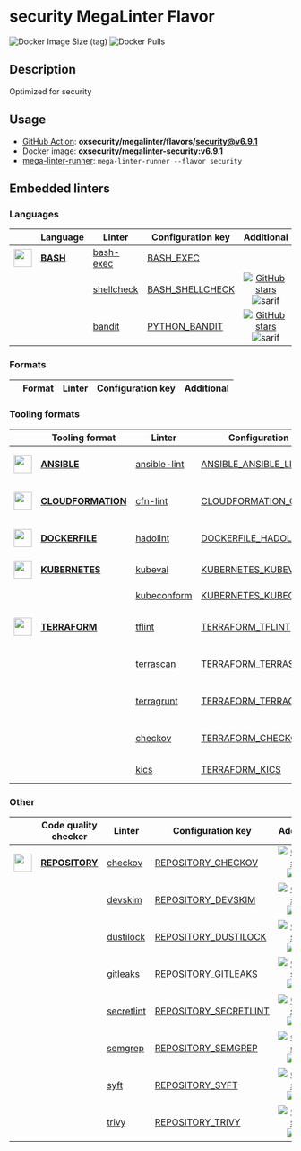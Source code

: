 # security MegaLinter Flavor

![Docker Image Size (tag)](https://img.shields.io/docker/image-size/oxsecurity/megalinter-security/v6.9.1)
![Docker Pulls](https://img.shields.io/docker/pulls/oxsecurity/megalinter-security)

## Description

Optimized for security

## Usage

- [GitHub Action](https://oxsecurity.github.io/megalinter/6.9.1/installation/#github-action): **oxsecurity/megalinter/flavors/security@v6.9.1**
- Docker image: **oxsecurity/megalinter-security:v6.9.1**
- [mega-linter-runner](https://oxsecurity.github.io/megalinter/6.9.1/mega-linter-runner/): `mega-linter-runner --flavor security`

## Embedded linters

### Languages

|                                                                            <!-- -->                                                                            | Language                                                                    | Linter                                                                                   | Configuration key                                                                             |                                                                                      Additional                                                                                       |
|:--------------------------------------------------------------------------------------------------------------------------------------------------------------:|-----------------------------------------------------------------------------|------------------------------------------------------------------------------------------|-----------------------------------------------------------------------------------------------|:-------------------------------------------------------------------------------------------------------------------------------------------------------------------------------------:|
| <img src="https://github.com/oxsecurity/megalinter/raw/main/docs/assets/icons/bash.ico" alt="" height="32px" class="megalinter-icon"></a> <!-- linter-icon --> | [**BASH**](https://oxsecurity.github.io/megalinter/6.9.1/descriptors/bash/) | [bash-exec](https://oxsecurity.github.io/megalinter/6.9.1/descriptors/bash_bash_exec/)   | [BASH_EXEC](https://oxsecurity.github.io/megalinter/6.9.1/descriptors/bash_bash_exec/)        |                                                                                                                                                                                       |
|                                                                 <!-- --> <!-- linter-icon -->                                                                  |                                                                             | [shellcheck](https://oxsecurity.github.io/megalinter/6.9.1/descriptors/bash_shellcheck/) | [BASH_SHELLCHECK](https://oxsecurity.github.io/megalinter/6.9.1/descriptors/bash_shellcheck/) | [![GitHub stars](https://img.shields.io/github/stars/koalaman/shellcheck?cacheSeconds=3600)](https://github.com/koalaman/shellcheck) ![sarif](https://shields.io/badge/-SARIF-orange) |
|                                                                 <!-- --> <!-- linter-icon -->                                                                  |                                                                             | [bandit](https://oxsecurity.github.io/megalinter/6.9.1/descriptors/python_bandit/)       | [PYTHON_BANDIT](https://oxsecurity.github.io/megalinter/6.9.1/descriptors/python_bandit/)     |        [![GitHub stars](https://img.shields.io/github/stars/PyCQA/bandit?cacheSeconds=3600)](https://github.com/PyCQA/bandit) ![sarif](https://shields.io/badge/-SARIF-orange)        |

### Formats

| <!-- --> | Format | Linter | Configuration key | Additional  |
| :---: | ----------------- | -------------- | ------------ | :-----:  |

### Tooling formats

|                                                                                 <!-- -->                                                                                 | Tooling format                                                                                  | Linter                                                                                           | Configuration key                                                                                             |                                                                                              Additional                                                                                               |
|:------------------------------------------------------------------------------------------------------------------------------------------------------------------------:|-------------------------------------------------------------------------------------------------|--------------------------------------------------------------------------------------------------|---------------------------------------------------------------------------------------------------------------|:-----------------------------------------------------------------------------------------------------------------------------------------------------------------------------------------------------:|
|    <img src="https://github.com/oxsecurity/megalinter/raw/main/docs/assets/icons/ansible.ico" alt="" height="32px" class="megalinter-icon"></a> <!-- linter-icon -->     | [**ANSIBLE**](https://oxsecurity.github.io/megalinter/6.9.1/descriptors/ansible/)               | [ansible-lint](https://oxsecurity.github.io/megalinter/6.9.1/descriptors/ansible_ansible_lint/)  | [ANSIBLE_ANSIBLE_LINT](https://oxsecurity.github.io/megalinter/6.9.1/descriptors/ansible_ansible_lint/)       |        [![GitHub stars](https://img.shields.io/github/stars/ansible/ansible-lint?cacheSeconds=3600)](https://github.com/ansible/ansible-lint) ![sarif](https://shields.io/badge/-SARIF-orange)        |
| <img src="https://github.com/oxsecurity/megalinter/raw/main/docs/assets/icons/cloudformation.ico" alt="" height="32px" class="megalinter-icon"></a> <!-- linter-icon --> | [**CLOUDFORMATION**](https://oxsecurity.github.io/megalinter/6.9.1/descriptors/cloudformation/) | [cfn-lint](https://oxsecurity.github.io/megalinter/6.9.1/descriptors/cloudformation_cfn_lint/)   | [CLOUDFORMATION_CFN_LINT](https://oxsecurity.github.io/megalinter/6.9.1/descriptors/cloudformation_cfn_lint/) | [![GitHub stars](https://img.shields.io/github/stars/aws-cloudformation/cfn-lint?cacheSeconds=3600)](https://github.com/aws-cloudformation/cfn-lint) ![sarif](https://shields.io/badge/-SARIF-orange) |
|   <img src="https://github.com/oxsecurity/megalinter/raw/main/docs/assets/icons/dockerfile.ico" alt="" height="32px" class="megalinter-icon"></a> <!-- linter-icon -->   | [**DOCKERFILE**](https://oxsecurity.github.io/megalinter/6.9.1/descriptors/dockerfile/)         | [hadolint](https://oxsecurity.github.io/megalinter/6.9.1/descriptors/dockerfile_hadolint/)       | [DOCKERFILE_HADOLINT](https://oxsecurity.github.io/megalinter/6.9.1/descriptors/dockerfile_hadolint/)         |           [![GitHub stars](https://img.shields.io/github/stars/hadolint/hadolint?cacheSeconds=3600)](https://github.com/hadolint/hadolint) ![sarif](https://shields.io/badge/-SARIF-orange)           |
|   <img src="https://github.com/oxsecurity/megalinter/raw/main/docs/assets/icons/kubernetes.ico" alt="" height="32px" class="megalinter-icon"></a> <!-- linter-icon -->   | [**KUBERNETES**](https://oxsecurity.github.io/megalinter/6.9.1/descriptors/kubernetes/)         | [kubeval](https://oxsecurity.github.io/megalinter/6.9.1/descriptors/kubernetes_kubeval/)         | [KUBERNETES_KUBEVAL](https://oxsecurity.github.io/megalinter/6.9.1/descriptors/kubernetes_kubeval/)           |                                 [![GitHub stars](https://img.shields.io/github/stars/instrumenta/kubeval?cacheSeconds=3600)](https://github.com/instrumenta/kubeval)                                  |
|                                                                      <!-- --> <!-- linter-icon -->                                                                       |                                                                                                 | [kubeconform](https://oxsecurity.github.io/megalinter/6.9.1/descriptors/kubernetes_kubeconform/) | [KUBERNETES_KUBECONFORM](https://oxsecurity.github.io/megalinter/6.9.1/descriptors/kubernetes_kubeconform/)   |                                   [![GitHub stars](https://img.shields.io/github/stars/yannh/kubeconform?cacheSeconds=3600)](https://github.com/yannh/kubeconform)                                    |
|   <img src="https://github.com/oxsecurity/megalinter/raw/main/docs/assets/icons/terraform.ico" alt="" height="32px" class="megalinter-icon"></a> <!-- linter-icon -->    | [**TERRAFORM**](https://oxsecurity.github.io/megalinter/6.9.1/descriptors/terraform/)           | [tflint](https://oxsecurity.github.io/megalinter/6.9.1/descriptors/terraform_tflint/)            | [TERRAFORM_TFLINT](https://oxsecurity.github.io/megalinter/6.9.1/descriptors/terraform_tflint/)               |    [![GitHub stars](https://img.shields.io/github/stars/terraform-linters/tflint?cacheSeconds=3600)](https://github.com/terraform-linters/tflint) ![sarif](https://shields.io/badge/-SARIF-orange)    |
|                                                                      <!-- --> <!-- linter-icon -->                                                                       |                                                                                                 | [terrascan](https://oxsecurity.github.io/megalinter/6.9.1/descriptors/terraform_terrascan/)      | [TERRAFORM_TERRASCAN](https://oxsecurity.github.io/megalinter/6.9.1/descriptors/terraform_terrascan/)         |          [![GitHub stars](https://img.shields.io/github/stars/accurics/terrascan?cacheSeconds=3600)](https://github.com/accurics/terrascan) ![sarif](https://shields.io/badge/-SARIF-orange)          |
|                                                                      <!-- --> <!-- linter-icon -->                                                                       |                                                                                                 | [terragrunt](https://oxsecurity.github.io/megalinter/6.9.1/descriptors/terraform_terragrunt/)    | [TERRAFORM_TERRAGRUNT](https://oxsecurity.github.io/megalinter/6.9.1/descriptors/terraform_terragrunt/)       |   [![GitHub stars](https://img.shields.io/github/stars/gruntwork-io/terragrunt?cacheSeconds=3600)](https://github.com/gruntwork-io/terragrunt) ![autofix](https://shields.io/badge/-autofix-green)    |
|                                                                      <!-- --> <!-- linter-icon -->                                                                       |                                                                                                 | [checkov](https://oxsecurity.github.io/megalinter/6.9.1/descriptors/terraform_checkov/)          | [TERRAFORM_CHECKOV](https://oxsecurity.github.io/megalinter/6.9.1/descriptors/terraform_checkov/)             |        [![GitHub stars](https://img.shields.io/github/stars/bridgecrewio/checkov?cacheSeconds=3600)](https://github.com/bridgecrewio/checkov) ![sarif](https://shields.io/badge/-SARIF-orange)        |
|                                                                      <!-- --> <!-- linter-icon -->                                                                       |                                                                                                 | [kics](https://oxsecurity.github.io/megalinter/6.9.1/descriptors/terraform_kics/)                | [TERRAFORM_KICS](https://oxsecurity.github.io/megalinter/6.9.1/descriptors/terraform_kics/)                   |                                      [![GitHub stars](https://img.shields.io/github/stars/checkmarx/kics?cacheSeconds=3600)](https://github.com/checkmarx/kics)                                       |

### Other

|                                                                             <!-- -->                                                                              | Code quality checker                                                                    | Linter                                                                                         | Configuration key                                                                                         |                                                                                        Additional                                                                                         |
|:-----------------------------------------------------------------------------------------------------------------------------------------------------------------:|-----------------------------------------------------------------------------------------|------------------------------------------------------------------------------------------------|-----------------------------------------------------------------------------------------------------------|:-----------------------------------------------------------------------------------------------------------------------------------------------------------------------------------------:|
| <img src="https://github.com/oxsecurity/megalinter/raw/main/docs/assets/icons/default.ico" alt="" height="32px" class="megalinter-icon"></a> <!-- linter-icon --> | [**REPOSITORY**](https://oxsecurity.github.io/megalinter/6.9.1/descriptors/repository/) | [checkov](https://oxsecurity.github.io/megalinter/6.9.1/descriptors/repository_checkov/)       | [REPOSITORY_CHECKOV](https://oxsecurity.github.io/megalinter/6.9.1/descriptors/repository_checkov/)       |  [![GitHub stars](https://img.shields.io/github/stars/bridgecrewio/checkov?cacheSeconds=3600)](https://github.com/bridgecrewio/checkov) ![sarif](https://shields.io/badge/-SARIF-orange)  |
|                                                                   <!-- --> <!-- linter-icon -->                                                                   |                                                                                         | [devskim](https://oxsecurity.github.io/megalinter/6.9.1/descriptors/repository_devskim/)       | [REPOSITORY_DEVSKIM](https://oxsecurity.github.io/megalinter/6.9.1/descriptors/repository_devskim/)       |     [![GitHub stars](https://img.shields.io/github/stars/microsoft/DevSkim?cacheSeconds=3600)](https://github.com/microsoft/DevSkim) ![sarif](https://shields.io/badge/-SARIF-orange)     |
|                                                                   <!-- --> <!-- linter-icon -->                                                                   |                                                                                         | [dustilock](https://oxsecurity.github.io/megalinter/6.9.1/descriptors/repository_dustilock/)   | [REPOSITORY_DUSTILOCK](https://oxsecurity.github.io/megalinter/6.9.1/descriptors/repository_dustilock/)   |   [![GitHub stars](https://img.shields.io/github/stars/Checkmarx/dustilock?cacheSeconds=3600)](https://github.com/Checkmarx/dustilock) ![sarif](https://shields.io/badge/-SARIF-orange)   |
|                                                                   <!-- --> <!-- linter-icon -->                                                                   |                                                                                         | [gitleaks](https://oxsecurity.github.io/megalinter/6.9.1/descriptors/repository_gitleaks/)     | [REPOSITORY_GITLEAKS](https://oxsecurity.github.io/megalinter/6.9.1/descriptors/repository_gitleaks/)     |  [![GitHub stars](https://img.shields.io/github/stars/zricethezav/gitleaks?cacheSeconds=3600)](https://github.com/zricethezav/gitleaks) ![sarif](https://shields.io/badge/-SARIF-orange)  |
|                                                                   <!-- --> <!-- linter-icon -->                                                                   |                                                                                         | [secretlint](https://oxsecurity.github.io/megalinter/6.9.1/descriptors/repository_secretlint/) | [REPOSITORY_SECRETLINT](https://oxsecurity.github.io/megalinter/6.9.1/descriptors/repository_secretlint/) | [![GitHub stars](https://img.shields.io/github/stars/secretlint/secretlint?cacheSeconds=3600)](https://github.com/secretlint/secretlint) ![sarif](https://shields.io/badge/-SARIF-orange) |
|                                                                   <!-- --> <!-- linter-icon -->                                                                   |                                                                                         | [semgrep](https://oxsecurity.github.io/megalinter/6.9.1/descriptors/repository_semgrep/)       | [REPOSITORY_SEMGREP](https://oxsecurity.github.io/megalinter/6.9.1/descriptors/repository_semgrep/)       |  [![GitHub stars](https://img.shields.io/github/stars/returntocorp/semgrep?cacheSeconds=3600)](https://github.com/returntocorp/semgrep) ![sarif](https://shields.io/badge/-SARIF-orange)  |
|                                                                   <!-- --> <!-- linter-icon -->                                                                   |                                                                                         | [syft](https://oxsecurity.github.io/megalinter/6.9.1/descriptors/repository_syft/)             | [REPOSITORY_SYFT](https://oxsecurity.github.io/megalinter/6.9.1/descriptors/repository_syft/)             |          [![GitHub stars](https://img.shields.io/github/stars/anchore/syft?cacheSeconds=3600)](https://github.com/anchore/syft) ![sarif](https://shields.io/badge/-SARIF-orange)          |
|                                                                   <!-- --> <!-- linter-icon -->                                                                   |                                                                                         | [trivy](https://oxsecurity.github.io/megalinter/6.9.1/descriptors/repository_trivy/)           | [REPOSITORY_TRIVY](https://oxsecurity.github.io/megalinter/6.9.1/descriptors/repository_trivy/)           |    [![GitHub stars](https://img.shields.io/github/stars/aquasecurity/trivy?cacheSeconds=3600)](https://github.com/aquasecurity/trivy) ![sarif](https://shields.io/badge/-SARIF-orange)    |

